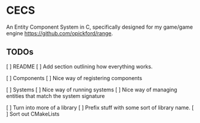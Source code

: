 # CECS

An Entity Component System in C, specifically designed for my game/game engine https://github.com/opickford/range.

## TODOs
[ ] README
	[ ] Add section outlining how everything works.

[ ] Components
	[ ] Nice way of registering components

[ ] Systems
	[ ] Nice way of running systems
	[ ] Nice way of managing entities that match the system signature

[ ] Turn into more of a library
	[ ] Prefix stuff with some sort of library name.
	[ ] Sort out CMakeLists